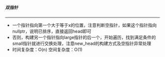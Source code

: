 ##### 双指针
----
* 一个指针指向第一个大于等于x的位置，注意判断空指针，如果这个指针指向nullptr，说明已排序，直接返回head即可
* 否则，构建另一个指针指向large指针的后一个，开始遍历，找到满足条件的small指针就进行交换处理，注意new_head的构建方式及空指针异常处理
* 时间复杂度：O(n) 空间复杂度：O(1)
